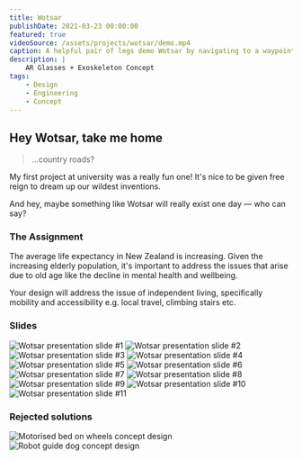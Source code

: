 ```yaml
---
title: Wotsar
publishDate: 2021-03-23 00:00:00
featured: true
videoSource: /assets/projects/wotsar/demo.mp4
caption: A helpful pair of legs demo Wotsar by navigating to a waypoint
description: |
    AR Glasses + Exoskeleton Concept
tags:
    - Design
    - Engineering
    - Concept
---
```


## Hey Wotsar, take me home

> ...country roads?

My first project at university was a really fun one! It's nice to be given free reign to dream up our wildest inventions.

And hey, maybe something like Wotsar will really exist one day — who can say?

### The Assignment

The average life expectancy in New Zealand is increasing. Given the increasing elderly population, it's important to address the issues that arise due to old age like the decline in mental health and wellbeing.

Your design will address the
issue of independent living, specifically mobility and accessibility e.g. local travel,
climbing stairs etc.

### Slides

![Wotsar presentation slide #1](/assets/projects/wotsar/pg-1.jpg)
![Wotsar presentation slide #2](/assets/projects/wotsar/pg-2.jpg)
![Wotsar presentation slide #3](/assets/projects/wotsar/pg-3.jpg)
![Wotsar presentation slide #4](/assets/projects/wotsar/pg-4.jpg)
![Wotsar presentation slide #5](/assets/projects/wotsar/pg-5.jpg)
![Wotsar presentation slide #6](/assets/projects/wotsar/pg-6.jpg)
![Wotsar presentation slide #7](/assets/projects/wotsar/pg-7.jpg)
![Wotsar presentation slide #8](/assets/projects/wotsar/pg-8.jpg)
![Wotsar presentation slide #9](/assets/projects/wotsar/pg-9.jpg)
![Wotsar presentation slide #10](/assets/projects/wotsar/pg-10.jpg)
![Wotsar presentation slide #11](/assets/projects/wotsar/pg-11.jpg)

### Rejected solutions

![Motorised bed on wheels concept design](/assets/projects/wotsar/rejected-1.jpg)
![Robot guide dog concept design](/assets/projects/wotsar/rejected-2.jpg)
